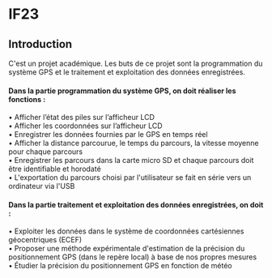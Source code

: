 # IF23

## Introduction
C'est un projet académique. Les buts de ce projet sont la programmation du système GPS et le traitement et exploitation
des données enregistrées.  

#### Dans la partie programmation du système GPS, on doit réaliser les fonctions :
• Afficher l’état des piles sur l’afficheur LCD  
• Afficher les coordonnées sur l’afficheur LCD  
• Enregistrer les données fournies par le GPS en temps réel  
• Afficher la distance parcourue, le temps du parcours, la vitesse moyenne pour chaque
parcours  
• Enregistrer les parcours dans la carte micro SD et chaque parcours doit être identifiable
et horodaté  
• L'exportation du parcours choisi par l'utilisateur se fait en série vers un ordinateur via
l'USB  


#### Dans la partie traitement et exploitation des données enregistrées, on doit :
• Exploiter les données dans le système de coordonnées cartésiennes géocentriques
(ECEF)  
• Proposer une méthode expérimentale d'estimation de la précision du positionnement
GPS (dans le repère local) à base de nos propres mesures  
• Étudier la précision du positionnement GPS en fonction de météo  
